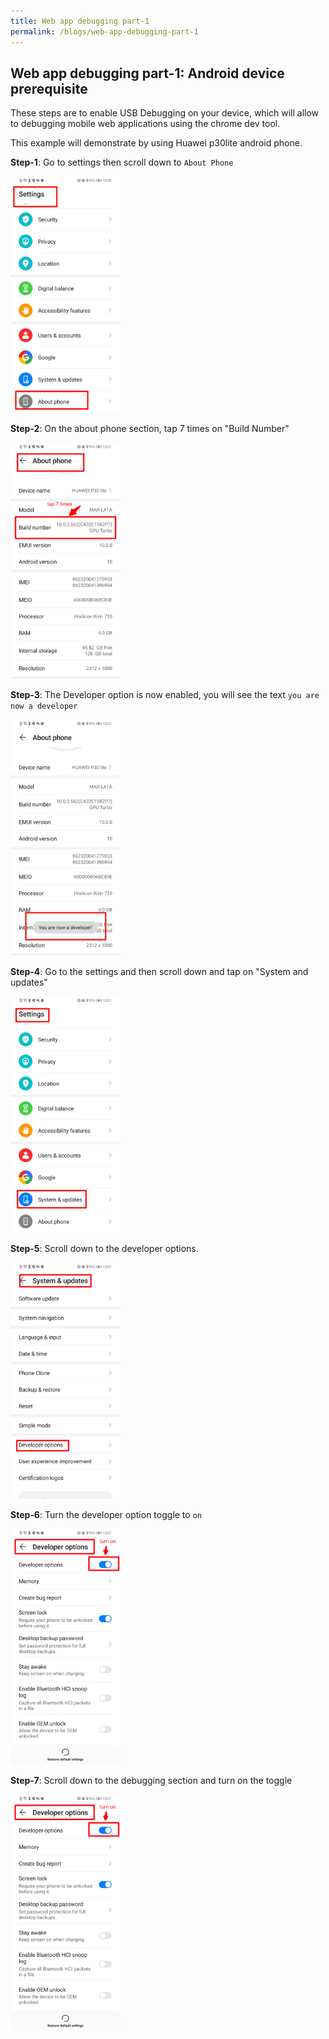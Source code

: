 ```yaml
---
title: Web app debugging part-1
permalink: /blogs/web-app-debugging-part-1
---
```


## Web app debugging part-1: Android device prerequisite

These steps are to enable USB Debugging on your device, which will allow to debugging mobile web applications using the chrome dev tool.

This example will demonstrate by using Huawei p30lite android phone.

**Step-1**: Go to settings then scroll down to `About Phone`
<div class="center-align-text">
<img src="../assets/img/2022-10-22-Web-app-debugging-part-1/1.png" width="35%">
</div>

**Step-2**: On the about phone section, tap 7 times on "Build Number"
<div class="center-align-text">
<img src="../assets/img/2022-10-22-Web-app-debugging-part-1/2.png" width="35%">
</div>

**Step-3**: The Developer option is now enabled, you will see the text `you are now a developer`
<div class="center-align-text">
<img src="../assets/img/2022-10-22-Web-app-debugging-part-1/3.png" width="35%">
</div>

**Step-4**: Go to the settings and then scroll down and tap on "System and updates"
<div class="center-align-text">
<img src="../assets/img/2022-10-22-Web-app-debugging-part-1/4.png" width="35%">
</div>

**Step-5**: Scroll down to the developer options.
<div class="center-align-text">
<img src="../assets/img/2022-10-22-Web-app-debugging-part-1/5.png" width="35%">
</div>

**Step-6**: Turn the developer option toggle to `on`
<div class="center-align-text">
<img src="../assets/img/2022-10-22-Web-app-debugging-part-1/6.png" width="35%">
</div>

**Step-7**: Scroll down to the debugging section and turn on the toggle
<div class="center-align-text">
<img src="../assets/img/2022-10-22-Web-app-debugging-part-1/6.png" width="35%">
</div>
